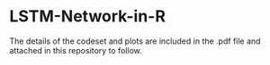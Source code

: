 # LSTM-Network-in-R

The details of the codeset and plots are included in the .pdf file and attached in this repository to follow.

